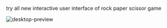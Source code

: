 try all new interactive user interface of rock paper scissor game 



![desktop-preview](https://user-images.githubusercontent.com/55630076/178068868-aadd3453-888d-4e33-a9fb-3d08fd9dd852.jpg)

